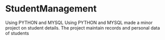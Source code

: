# StudentManagement
Using PYTHON and MYSQL 
Using PYTHON and MYSQL made a minor project on student details.
The project maintain records and personal data of students

